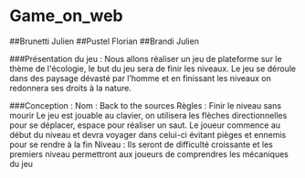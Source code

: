 # Game_on_web
##Brunetti Julien
##Pustel Florian
##Brandi Julien

###Présentation du jeu :
Nous allons réaliser un jeu de plateforme sur le thème de l'écologie, le but du jeu sera de finir les niveaux. Le jeu se déroule dans des paysage dévasté par l’homme et en finissant les niveaux on redonnera ses droits à la nature. 

###Conception :
Nom :  Back to the sources
Règles : Finir le niveau sans mourir
Le jeu est jouable au clavier, on utilisera les flèches directionnelles pour se déplacer, espace pour réaliser un saut. 
Le joueur commence au début du niveau et devra voyager dans celui-ci évitant pièges et ennemis pour se rendre à la fin
Niveau : Ils seront de difficulté croissante et les premiers niveau permettront aux joueurs de comprendres les mécaniques du jeu
